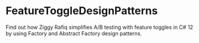 # FeatureToggleDesignPatterns
 Find out how Ziggy Rafiq simplifies A/B testing with feature toggles in C# 12 by using Factory and Abstract Factory design patterns.
